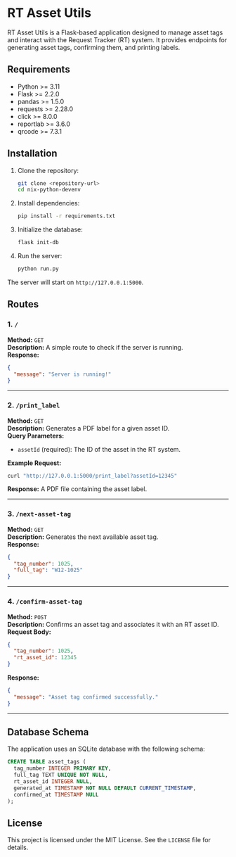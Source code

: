# RT Asset Utils

RT Asset Utils is a Flask-based application designed to manage asset tags and interact with the Request Tracker (RT) system. It provides endpoints for generating asset tags, confirming them, and printing labels.

## Requirements

- Python >= 3.11
- Flask >= 2.2.0
- pandas >= 1.5.0
- requests >= 2.28.0
- click >= 8.0.0
- reportlab >= 3.6.0
- qrcode >= 7.3.1

## Installation

1. Clone the repository:

   ```bash
   git clone <repository-url>
   cd nix-python-devenv
   ```

2. Install dependencies:

   ```bash
   pip install -r requirements.txt
   ```

3. Initialize the database:

   ```bash
   flask init-db
   ```

4. Run the server:
   ```bash
   python run.py
   ```

The server will start on `http://127.0.0.1:5000`.

## Routes

### 1. `/`

**Method:** `GET`  
**Description:** A simple route to check if the server is running.  
**Response:**

```json
{
  "message": "Server is running!"
}
```

---

### 2. `/print_label`

**Method:** `GET`  
**Description:** Generates a PDF label for a given asset ID.  
**Query Parameters:**

- `assetId` (required): The ID of the asset in the RT system.

**Example Request:**

```bash
curl "http://127.0.0.1:5000/print_label?assetId=12345"
```

**Response:** A PDF file containing the asset label.

---

### 3. `/next-asset-tag`

**Method:** `GET`  
**Description:** Generates the next available asset tag.  
**Response:**

```json
{
  "tag_number": 1025,
  "full_tag": "W12-1025"
}
```

---

### 4. `/confirm-asset-tag`

**Method:** `POST`  
**Description:** Confirms an asset tag and associates it with an RT asset ID.  
**Request Body:**

```json
{
  "tag_number": 1025,
  "rt_asset_id": 12345
}
```

**Response:**

```json
{
  "message": "Asset tag confirmed successfully."
}
```

---

## Database Schema

The application uses an SQLite database with the following schema:

```sql
CREATE TABLE asset_tags (
  tag_number INTEGER PRIMARY KEY,
  full_tag TEXT UNIQUE NOT NULL,
  rt_asset_id INTEGER NULL,
  generated_at TIMESTAMP NOT NULL DEFAULT CURRENT_TIMESTAMP,
  confirmed_at TIMESTAMP NULL
);
```

## License

This project is licensed under the MIT License. See the `LICENSE` file for details.

